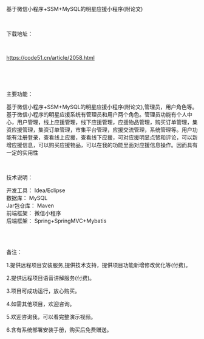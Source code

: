 <p>基于微信小程序+SSM+MySQL的明星应援小程序(附论文)</p>

<p>&nbsp;</p>

<p>下载地址：</p>

<p>&nbsp;</p>

<p><a href="http://code51.cn/article/2058.html">https://code51.cn/article/2058.html</a></p>

<p>&nbsp;</p>

<p>&nbsp;</p>

<p>主要功能：</p>

<p><p>基于微信小程序+SSM+MySQL的明星应援小程序(附论文),管理员，用户角色等。基于微信小程序的明星应援系统有管理员和用户两个角色。管理员功能有个人中心，用户管理，线上应援管理，线下应援管理，应援物品管理，购买订单管理，集资应援管理，集资订单管理，市集平台管理，应援交流管理，系统管理等。用户功能有注册登录，查看线上应援，查看线下应援，可对应援明显点赞和评论，可以新增应援信息，可以购买应援物品，可以在我的功能里面对应援信息操作。因而具有一定的实用性</p>
</p>

<p>&nbsp;</p>

<p>技术说明：</p>

<p><p>开发工具： Idea/Eclipse<br />
数据库： MySQL<br />
Jar包仓库： Maven<br />
前端框架： 微信小程序<br />
后端框架： Spring+SpringMVC+Mybatis<br />
&nbsp;</p>
</p>

<p>&nbsp;</p>

<p>备注：</p>

<p>1.提供远程项目安装服务,提供技术支持，提供项目功能新增修改优化等(付费)。</p>

<p>2.提供远程项目语音讲解服务(付费)。</p>

<p>3.项目可成功运行，放心购买。</p>

<p>4.如需其他项目，欢迎咨询。</p>

<p>5.欢迎咨询我，可以看完整演示视频。</p>

<p>6.含有系统部署安装手册，购买后免费赠送。</p>
